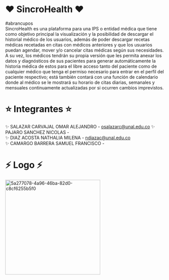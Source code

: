#  ❤️ SincroHealth ❤️
#abrancupos  
SincroHealth es una plataforma para una IPS o entidad médica que tiene como objetivo principal la visualización y la posibilidad de descargar el historial médico de los usuarios, además de poder descargar recetas médicas recetadas en citas con médicos anteriores y que los usuarios puedan agendar, mover y/o cancelar citas médicas según sus necesidades. A su vez, los médicos tendrán su propia versión que les permita anexar los datos y diagnósticos de sus pacientes para generar automáticamente la historia médica de estos para el libre acceso tanto del paciente como de cualquier médico que tenga el permiso necesario para entrar en el perfil del paciente respectivo; está también contará con una función de calendario donde al médico se le mostrará su horario de citas diarias, semanales y mensuales continuamente actualizadas por si ocurren cambios imprevistos.

# ⭐ Integrantes ⭐
✨ SALAZAR CARVAJAL OMAR ALEJANDRO - osalazarc@unal.edu.co
✨ PAJARO SANCHEZ NICOLAS -  
✨ DIAZ ACOSTA NATHALIA MILENA - ndiazac@unal.edu.co  
✨ CAMARGO BARRERA SAMUEL FRANCISCO -  

# ⚡ Logo ⚡
<a href="https://ibb.co/JWtLFswv">
  <img src="https://i.ibb.co/JWtLFswv/5a277078-4a96-46ba-82d0-c8cf6255b5f0.png" 
       alt="5a277078-4a96-46ba-82d0-c8cf6255b5f0" 
       width="300" height="300">
</a>


